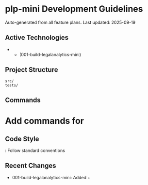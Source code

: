 # plp-mini Development Guidelines

Auto-generated from all feature plans. Last updated: 2025-09-19

## Active Technologies
-  +  (001-build-legalanalytics-mini)

## Project Structure
```
src/
tests/
```

## Commands
# Add commands for 

## Code Style
: Follow standard conventions

## Recent Changes
- 001-build-legalanalytics-mini: Added  + 

<!-- MANUAL ADDITIONS START -->
<!-- MANUAL ADDITIONS END -->